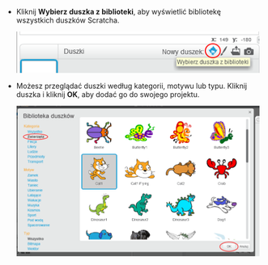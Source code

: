+ Kliknij **Wybierz duszka z biblioteki**, aby wyświetlić bibliotekę wszystkich duszków Scratcha.
    
    ![zrzut ekranu](images/sprite-library.png)

+ Możesz przeglądać duszki według kategorii, motywu lub typu. Kliknij duszka i kliknij **OK**, aby dodać go do swojego projektu.
    
    ![zrzut ekranu](images/sprite-choose.png)